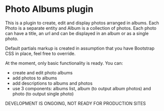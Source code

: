 # Photo Albums plugin

This is a plugin to create, edit and display photos arranged in albums. Each Photo is a separate entity and Album is a collection of photos.
Each photo can have a title, an url and can be displayed in an album or as a single photo.

Default partials markup is created in assumption that you have Bootstrap CSS in place, feel free to override.

At the moment, only basic functionality is ready. You can:
 - create and edit photo albums
 - add photos to albums
 - add descriptions to albums and photos
 - use 3 components: albums list, album (to output album photos) and photo (to output single photo)

DEVELOPMENT IS ONGOING, NOT READY FOR PRODUCTION SITES